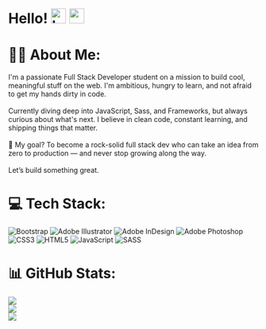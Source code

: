 # Hello! <img src="https://raw.githubusercontent.com/MartinHeinz/MartinHeinz/master/wave.gif" alt="hello" width="30"> <img src="https://user-images.githubusercontent.com/74038190/216120986-f2752ca9-fe82-4aa3-befe-0a58db010d85.png" style="width:30px"/> 

# 😶‍🌫️ About Me:
I'm a passionate Full Stack Developer student on a mission to build cool, meaningful stuff on the web. I'm ambitious, hungry to learn, and not afraid to get my hands dirty in code.<br><br>Currently diving deep into JavaScript, Sass,  and Frameworks, but always curious about what's next. I believe in clean code, constant learning, and shipping things that matter.<br><br>🚀 My goal? To become a rock-solid full stack dev who can take an idea from zero to production — and never stop growing along the way.<br><br>Let’s build something great.


# 💻 Tech Stack:
![Bootstrap](https://img.shields.io/badge/bootstrap-%238511FA.svg?style=for-the-badge&logo=bootstrap&logoColor=white) ![Adobe Illustrator](https://img.shields.io/badge/adobe%20illustrator-%23FF9A00.svg?style=for-the-badge&logo=adobe%20illustrator&logoColor=white) ![Adobe InDesign](https://img.shields.io/badge/Adobe%20InDesign-49021F?style=for-the-badge&logo=adobeindesign&logoColor=FF3366) ![Adobe Photoshop](https://img.shields.io/badge/adobe%20photoshop-%2331A8FF.svg?style=for-the-badge&logo=adobe%20photoshop&logoColor=white) ![CSS3](https://img.shields.io/badge/css3-%231572B6.svg?style=for-the-badge&logo=css3&logoColor=white) ![HTML5](https://img.shields.io/badge/html5-%23E34F26.svg?style=for-the-badge&logo=html5&logoColor=white) ![JavaScript](https://img.shields.io/badge/javascript-%23323330.svg?style=for-the-badge&logo=javascript&logoColor=%23F7DF1E) ![SASS](https://img.shields.io/badge/SASS-hotpink.svg?style=for-the-badge&logo=SASS&logoColor=white)
# 📊 GitHub Stats:
![](https://github-readme-stats.vercel.app/api?username=epsyFRG&theme=panda&hide_border=false&include_all_commits=false&count_private=false)<br/>
![](https://nirzak-streak-stats.vercel.app/?user=epsyFRG&theme=panda&hide_border=false)<br/>
![](https://github-readme-stats.vercel.app/api/top-langs/?username=epsyFRG&theme=panda&hide_border=false&include_all_commits=false&count_private=false&layout=compact)
